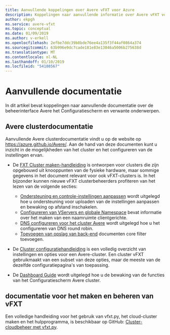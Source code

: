 ```yaml
---
title: Aanvullende koppelingen over Avere vFXT voor Azure
description: Koppelingen naar aanvullende informatie over Avere vFXT voor Azure
author: ekpgh
ms.service: avere-vfxt
ms.topic: conceptual
ms.date: 01/09/2019
ms.author: v-erkell
ms.openlocfilehash: 2efbe7ddc39b8bde76ee4a135f3f44af0864a374
ms.sourcegitcommit: 63b996e9dc7cade181e83e13046a5006b275638d
ms.translationtype: MT
ms.contentlocale: nl-NL
ms.lasthandoff: 01/10/2019
ms.locfileid: "54188567"
---
```

# <a name="additional-documentation"></a>Aanvullende documentatie

In dit artikel bevat koppelingen naar aanvullende documentatie over de beheerinterface Avere het Configuratiescherm en verwante onderwerpen. 

## <a name="avere-cluster-documentation"></a>Avere clusterdocumentatie

Aanvullende Avere clusterdocumentatie vindt u op de website op <https://azure.github.io/Avere/>. Aan de hand van deze documenten kunt u inzicht in de mogelijkheden van het cluster en het configureren van de instellingen ervan. 

* De [FXT Cluster maken-handleiding](<https://azure.github.io/Avere/#fxt_cluster>) is ontworpen voor clusters die zijn opgebouwd uit knooppunten van de fysieke hardware, maar sommige gegevens in het document relevant voor ook vFXT-clusters is. In het bijzonder kunnen nieuwe vFXT clusterbeheerders profiteren van het lezen van de volgende secties:
  * [Ondersteuning en controle-instellingen aanpassen](<https://azure.github.io/Avere/legacy/create_cluster/4_8/html/config_support.html#config-support>) wordt uitgelegd hoe u ondersteuning voor uploaden van de instellingen aanpassen en bewaking op afstand inschakelen. 
  * [Configureren van VServers en globale Namespace](<https://azure.github.io/Avere/legacy/create_cluster/4_8/html/config_vserver.html#config-vserver>) bevat informatie over het maken van een naamruimte clientgerichte.
  * [DNS configureren voor het cluster Avere](<https://azure.github.io/Avere/legacy/create_cluster/4_8/html/config_network.html#dns-overview>) wordt uitgelegd hoe u het configureren van DNS round robin.
  * [Toevoegen van opslag van back-end](<https://azure.github.io/Avere/legacy/create_cluster/4_8/html/config_core_filer.html#add-core-filer>) documenten core filter toevoegen.

* De [Cluster configuratiehandleiding](<https://azure.github.io/Avere/#operations>) is een volledig overzicht van instellingen en opties voor een Avere-cluster. Een cluster vFXT gebruikmaakt van een subset van deze opties, maar de meeste van de dezelfde configuratiepagina's van toepassing.

* De [Dashboard Guide](<https://azure.github.io/Avere/#operations>) wordt uitgelegd hoe u de bewaking van de functies van het Configuratiescherm Avere cluster.

## <a name="vfxt-creation-and-management-documentation"></a>documentatie voor het maken en beheren van vFXT

Een volledige handleiding voor het gebruik van vfxt.py, het cloud-cluster maken en het hulpprogramma, is beschikbaar op GitHub: [Cluster-cloudbeheer met vfxt.py](https://github.com/Azure/AvereSDK/blob/master/docs/README.md).  
